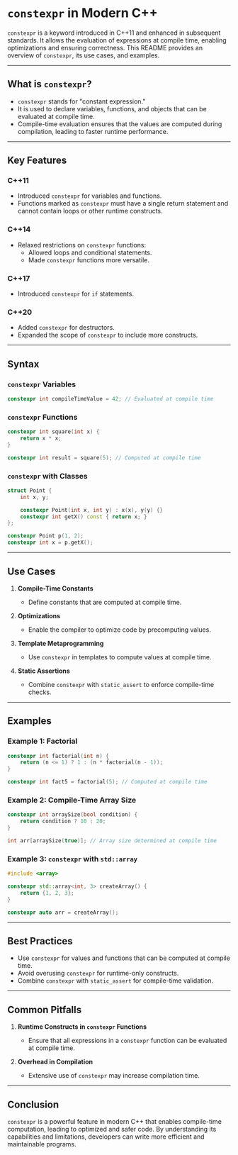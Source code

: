 # `constexpr` in Modern C++

`constexpr` is a keyword introduced in C++11 and enhanced in subsequent standards. It allows the evaluation of expressions at compile time, enabling optimizations and ensuring correctness. This README provides an overview of `constexpr`, its use cases, and examples.

---

## What is `constexpr`?

- `constexpr` stands for "constant expression."
- It is used to declare variables, functions, and objects that can be evaluated at compile time.
- Compile-time evaluation ensures that the values are computed during compilation, leading to faster runtime performance.

---

## Key Features

### C++11
- Introduced `constexpr` for variables and functions.
- Functions marked as `constexpr` must have a single return statement and cannot contain loops or other runtime constructs.

### C++14
- Relaxed restrictions on `constexpr` functions:
  - Allowed loops and conditional statements.
  - Made `constexpr` functions more versatile.

### C++17
- Introduced `constexpr` for `if` statements.

### C++20
- Added `constexpr` for destructors.
- Expanded the scope of `constexpr` to include more constructs.

---

## Syntax

### `constexpr` Variables
```cpp
constexpr int compileTimeValue = 42; // Evaluated at compile time
```

### `constexpr` Functions
```cpp
constexpr int square(int x) {
    return x * x;
}

constexpr int result = square(5); // Computed at compile time
```

### `constexpr` with Classes
```cpp
struct Point {
    int x, y;

    constexpr Point(int x, int y) : x(x), y(y) {}
    constexpr int getX() const { return x; }
};

constexpr Point p(1, 2);
constexpr int x = p.getX();
```

---

## Use Cases

1. **Compile-Time Constants**
   - Define constants that are computed at compile time.

2. **Optimizations**
   - Enable the compiler to optimize code by precomputing values.

3. **Template Metaprogramming**
   - Use `constexpr` in templates to compute values at compile time.

4. **Static Assertions**
   - Combine `constexpr` with `static_assert` to enforce compile-time checks.

---

## Examples

### Example 1: Factorial
```cpp
constexpr int factorial(int n) {
    return (n <= 1) ? 1 : (n * factorial(n - 1));
}

constexpr int fact5 = factorial(5); // Computed at compile time
```

### Example 2: Compile-Time Array Size
```cpp
constexpr int arraySize(bool condition) {
    return condition ? 10 : 20;
}

int arr[arraySize(true)]; // Array size determined at compile time
```

### Example 3: `constexpr` with `std::array`
```cpp
#include <array>

constexpr std::array<int, 3> createArray() {
    return {1, 2, 3};
}

constexpr auto arr = createArray();
```

---

## Best Practices

- Use `constexpr` for values and functions that can be computed at compile time.
- Avoid overusing `constexpr` for runtime-only constructs.
- Combine `constexpr` with `static_assert` for compile-time validation.

---

## Common Pitfalls

1. **Runtime Constructs in `constexpr` Functions**
   - Ensure that all expressions in a `constexpr` function can be evaluated at compile time.

2. **Overhead in Compilation**
   - Extensive use of `constexpr` may increase compilation time.

---

## Conclusion

`constexpr` is a powerful feature in modern C++ that enables compile-time computation, leading to optimized and safer code. By understanding its capabilities and limitations, developers can write more efficient and maintainable programs.